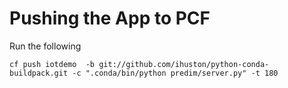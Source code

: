 Pushing the App to PCF
======================
Run the following
```
cf push iotdemo  -b git://github.com/ihuston/python-conda-buildpack.git -c ".conda/bin/python predim/server.py" -t 180 
```
